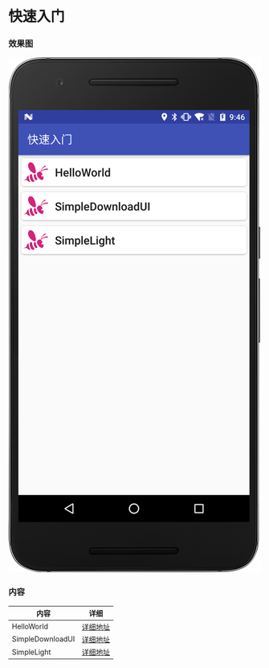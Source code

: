 # 快速入门

### 效果图
![截图](https://github.com/BruceAnda/XAndroid/blob/master/screenshot/basic/corebasic/quickstart/device-2017-08-11-094620.png)

### 内容
| 内容 | 详细 |
|-----|-----|
| HelloWorld | [详细地址](https://github.com/BruceAnda/XAndroid/tree/master/app/src/main/java/cn/zhaoliang5156/xandroid/ui/activity/basic/quickstart/demos/helloworld) |
| SimpleDownloadUI | [详细地址](https://github.com/BruceAnda/XAndroid/tree/master/app/src/main/java/cn/zhaoliang5156/xandroid/ui/activity/basic/quickstart/demos/simpledownloadui) |
| SimpleLight | [详细地址](https://github.com/BruceAnda/XAndroid/tree/master/app/src/main/java/cn/zhaoliang5156/xandroid/ui/activity/basic/quickstart/demos/simplelight) |